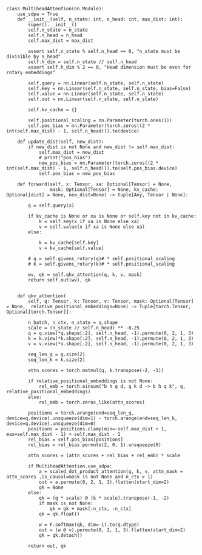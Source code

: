     
    class MultiheadAttention(nn.Module):
        use_sdpa = True
        def __init__(self, n_state: int, n_head: int, max_dist: int):
            super().__init__()
            self.n_state = n_state
            self.n_head = n_head
            self.max_dist = max_dist
    
            assert self.n_state % self.n_head == 0, "n_state must be divisible by n_head"
            self.h_dim = self.n_state // self.n_head
            assert self.h_dim % 2 == 0, "Head dimension must be even for rotary embeddings"
    
            self.query = nn.Linear(self.n_state, self.n_state)
            self.key = nn.Linear(self.n_state, self.n_state, bias=False)
            self.value = nn.Linear(self.n_state, self.n_state)
            self.out = nn.Linear(self.n_state, self.n_state)
            
            self.kv_cache = {}
            
            self.positional_scaling = nn.Parameter(torch.ones(1))
            self.pos_bias = nn.Parameter(torch.zeros((2 * int(self.max_dist) - 1, self.n_head))).to(device)
                       
        def update_dist(self, new_dist):
            if new_dist is not None and new_dist != self.max_dist:
                self.max_dist = new_dist
                # print("pos_bias")
                new_pos_bias = nn.Parameter(torch.zeros((2 * int(self.max_dist) - 1, self.n_head))).to(self.pos_bias.device)  
                self.pos_bias = new_pos_bias          
                       
        def forward(self, x: Tensor, xa: Optional[Tensor] = None, 
                    mask: Optional[Tensor] = None, kv_cache: Optional[dict] = None, new_dist=None) -> tuple[Any, Tensor | None]:
    
            q = self.query(x)
    
            if kv_cache is None or xa is None or self.key not in kv_cache:
                k = self.key(x if xa is None else xa)
                v = self.value(x if xa is None else xa)
            else:
    
                k = kv_cache[self.key]
                v = kv_cache[self.value]
    
            # q = self.givens_rotary(q)# * self.positional_scaling
            # k = self.givens_rotary(k)# * self.positional_scaling
    
            wv, qk = self.qkv_attention(q, k, v, mask)
            return self.out(wv), qk
       
    
        def qkv_attention(
            self, q: Tensor, k: Tensor, v: Tensor, mask: Optional[Tensor] = None,  relative_positional_embeddings=None) -> Tuple[torch.Tensor, Optional[torch.Tensor]]:
            
            n_batch, n_ctx, n_state = q.shape
            scale = (n_state // self.n_head) ** -0.25
            q = q.view(*q.shape[:2], self.n_head, -1).permute(0, 2, 1, 3)
            k = k.view(*k.shape[:2], self.n_head, -1).permute(0, 2, 1, 3)
            v = v.view(*v.shape[:2], self.n_head, -1).permute(0, 2, 1, 3)
        
            seq_len_q = q.size(2)
            seq_len_k = k.size(2)
    
            attn_scores = torch.matmul(q, k.transpose(-2, -1)) 
            
            if relative_positional_embeddings is not None:
                rel_emb = torch.einsum("b h q d, q k d -> b h q k", q, relative_positional_embeddings)
            else:
                rel_emb = torch.zeros_like(attn_scores)
            
            positions = torch.arange(end=seq_len_q, device=q.device).unsqueeze(dim=1) - torch.arange(end=seq_len_k, device=q.device).unsqueeze(dim=0)
            positions = positions.clamp(min=-self.max_dist + 1, max=self.max_dist - 1) + self.max_dist - 1
            rel_bias = self.pos_bias[positions]
            rel_bias = rel_bias.permute(2, 0, 1).unsqueeze(0)
            
            attn_scores = (attn_scores + rel_bias + rel_emb) * scale
    
            if MultiheadAttention.use_sdpa:
                a = scaled_dot_product_attention(q, k, v, attn_mask = attn_scores ,is_causal=mask is not None and n_ctx > 1)
                out = a.permute(0, 2, 1, 3).flatten(start_dim=2)
                qk = None
            else:
                qk = (q * scale) @ (k * scale).transpose(-1, -2)
                if mask is not None:
                    qk = qk + mask[:n_ctx, :n_ctx]
                qk = qk.float()
    
                w = F.softmax(qk, dim=-1).to(q.dtype)
                out = (w @ v).permute(0, 2, 1, 3).flatten(start_dim=2)
                qk = qk.detach()
                
            return out, qk
